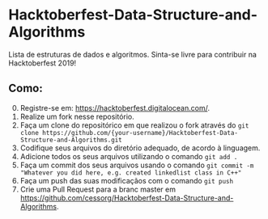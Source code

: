 # Hacktoberfest-Data-Structure-and-Algorithms
Lista de estruturas de dados e algoritmos. Sinta-se livre para contribuir na Hacktoberfest 2019!

## Como:

0. Registre-se em: https://hacktoberfest.digitalocean.com/. 
1. Realize um fork nesse repositório.
2. Faça um clone do repositórico em que realizou o fork através do `git clone https://github.com/{your-username}/Hacktoberfest-Data-Structure-and-Algorithms.git`
3. Codifique seus arquivos do diretório adequado, de acordo à linguagem.
4. Adicione todos os seus arquivos utilizando o comando `git add .`
5. Faça um commit dos seus arquivos usando o comando `git commit -m "Whatever you did here, e.g. created linkedlist class in C++"`
6. Faça um push das suas modificaçãos com o comando `git push`
7. Crie uma Pull Request para a branc master em https://github.com/cessorg/Hacktoberfest-Data-Structure-and-Algorithms.
